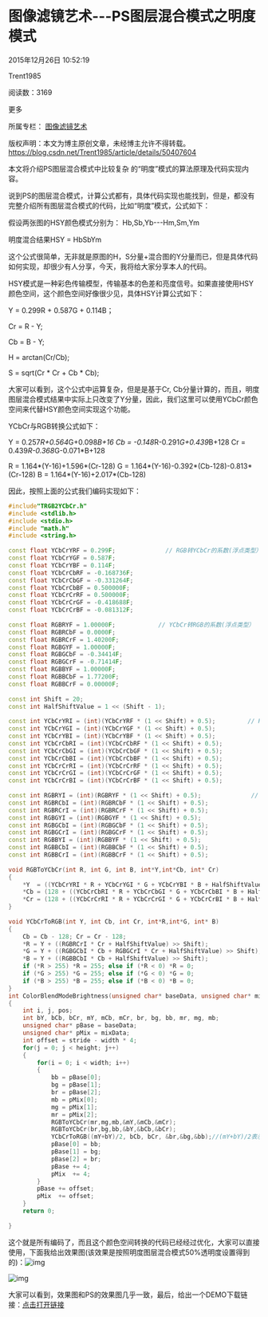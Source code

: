 # 图像滤镜艺术---PS图层混合模式之明度模式

2015年12月26日 10:52:19

 

Trent1985

 

阅读数：3169

更多

所属专栏： [图像滤镜艺术](https://blog.csdn.net/column/details/zphotoimagefilter.html)



 版权声明：本文为博主原创文章，未经博主允许不得转载。	https://blog.csdn.net/Trent1985/article/details/50407604

本文将介绍PS图层混合模式中比较复杂 的“明度”模式的算法原理及代码实现内容。

说到PS的图层混合模式，计算公式都有，具体代码实现也能找到，但是，都没有完整介绍所有图层混合模式的代码，比如“明度”模式，公式如下：

假设两张图的HSY颜色模式分别为： Hb,Sb,Yb---Hm,Sm,Ym

明度混合结果HSY = HbSbYm

这个公式很简单，无非就是原图的H，S分量+混合图的Y分量而已，但是具体代码如何实现，却很少有人分享，今天，我将给大家分享本人的代码。

HSY模式是一种彩色传输模型，传输基本的色差和亮度信号。如果直接使用HSY颜色空间，这个颜色空间好像很少见，具体HSY计算公式如下：



Y = 0.299R + 0.587G + 0.114B；

Cr = R - Y;

Cb = B - Y;

H = arctan(Cr/Cb);

S = sqrt(Cr * Cr + Cb * Cb);



大家可以看到，这个公式中运算复杂，但是是基于Cr, Cb分量计算的，而且，明度图层混合模式结果中实际上只改变了Y分量，因此，我们这里可以使用YCbCr颜色空间来代替HSY颜色空间实现这个功能。

YCbCr与RGB转换公式如下：



Y   = 0.257*R+0.564*G+0.098*B+16
Cb = -0.148*R-0.291*G+0.439*B+128
Cr  = 0.439*R-0.368*G-0.071*B+128



R = 1.164*(Y-16)+1.596*(Cr-128)
G = 1.164*(Y-16)-0.392*(Cb-128)-0.813*(Cr-128)
B = 1.164*(Y-16)+2.017*(Cb-128)



因此，按照上面的公式我们编码实现如下：



```cpp
#include"TRGB2YCbCr.h"
#include <stdlib.h>
#include <stdio.h>
#include "math.h"
#include <string.h>
 
const float YCbCrYRF = 0.299F;              // RGB转YCbCr的系数(浮点类型）
const float YCbCrYGF = 0.587F;
const float YCbCrYBF = 0.114F;
const float YCbCrCbRF = -0.168736F;
const float YCbCrCbGF = -0.331264F;
const float YCbCrCbBF = 0.500000F;
const float YCbCrCrRF = 0.500000F;
const float YCbCrCrGF = -0.418688F;
const float YCbCrCrBF = -0.081312F;
 
const float RGBRYF = 1.00000F;            // YCbCr转RGB的系数(浮点类型）
const float RGBRCbF = 0.0000F;
const float RGBRCrF = 1.40200F;
const float RGBGYF = 1.00000F;
const float RGBGCbF = -0.34414F;
const float RGBGCrF = -0.71414F;
const float RGBBYF = 1.00000F;
const float RGBBCbF = 1.77200F;
const float RGBBCrF = 0.00000F;
 
const int Shift = 20;
const int HalfShiftValue = 1 << (Shift - 1);
 
const int YCbCrYRI = (int)(YCbCrYRF * (1 << Shift) + 0.5);         // RGB转YCbCr的系数(整数类型）
const int YCbCrYGI = (int)(YCbCrYGF * (1 << Shift) + 0.5);
const int YCbCrYBI = (int)(YCbCrYBF * (1 << Shift) + 0.5);
const int YCbCrCbRI = (int)(YCbCrCbRF * (1 << Shift) + 0.5);
const int YCbCrCbGI = (int)(YCbCrCbGF * (1 << Shift) + 0.5);
const int YCbCrCbBI = (int)(YCbCrCbBF * (1 << Shift) + 0.5);
const int YCbCrCrRI = (int)(YCbCrCrRF * (1 << Shift) + 0.5);
const int YCbCrCrGI = (int)(YCbCrCrGF * (1 << Shift) + 0.5);
const int YCbCrCrBI = (int)(YCbCrCrBF * (1 << Shift) + 0.5);
 
const int RGBRYI = (int)(RGBRYF * (1 << Shift) + 0.5);              // YCbCr转RGB的系数(整数类型）
const int RGBRCbI = (int)(RGBRCbF * (1 << Shift) + 0.5);
const int RGBRCrI = (int)(RGBRCrF * (1 << Shift) + 0.5);
const int RGBGYI = (int)(RGBGYF * (1 << Shift) + 0.5);
const int RGBGCbI = (int)(RGBGCbF * (1 << Shift) + 0.5);
const int RGBGCrI = (int)(RGBGCrF * (1 << Shift) + 0.5);
const int RGBBYI = (int)(RGBBYF * (1 << Shift) + 0.5);
const int RGBBCbI = (int)(RGBBCbF * (1 << Shift) + 0.5);
const int RGBBCrI = (int)(RGBBCrF * (1 << Shift) + 0.5);
 
void RGBToYCbCr(int R, int G, int B, int*Y,int*Cb, int* Cr)
{
	*Y  = ((YCbCrYRI * R + YCbCrYGI * G + YCbCrYBI * B + HalfShiftValue) >> Shift);
    *Cb = (128 + ((YCbCrCbRI * R + YCbCrCbGI * G + YCbCrCbBI * B + HalfShiftValue) >> Shift));
    *Cr = (128 + ((YCbCrCrRI * R + YCbCrCrGI * G + YCbCrCrBI * B + HalfShiftValue) >> Shift));
}
 
void YCbCrToRGB(int Y, int Cb, int Cr, int*R,int*G, int* B)
{
    Cb = Cb - 128; Cr = Cr - 128;
    *R = Y + ((RGBRCrI * Cr + HalfShiftValue) >> Shift);
    *G = Y + ((RGBGCbI * Cb + RGBGCrI * Cr + HalfShiftValue) >> Shift);
    *B = Y + ((RGBBCbI * Cb + HalfShiftValue) >> Shift);
    if (*R > 255) *R = 255; else if (*R < 0) *R = 0;
    if (*G > 255) *G = 255; else if (*G < 0) *G = 0;   
    if (*B > 255) *B = 255; else if (*B < 0) *B = 0;
}
int ColorBlendModeBrightness(unsigned char* baseData, unsigned char* mixData, int width, int height, int stride)
{
	int i, j, pos;
	int bY, bCb, bCr, mY, mCb, mCr, br, bg, bb, mr, mg, mb;
	unsigned char* pBase = baseData;
	unsigned char* pMix = mixData;
	int offset = stride - width * 4;
	for(j = 0; j < height; j++)
	{
		for(i = 0; i < width; i++)
		{
			bb = pBase[0];
			bg = pBase[1];
			br = pBase[2];
			mb = pMix[0];
			mg = pMix[1];
			mr = pMix[2];
			RGBToYCbCr(mr,mg,mb,&mY,&mCb,&mCr);
			RGBToYCbCr(br,bg,bb,&bY,&bCb,&bCr);
			YCbCrToRGB((mY+bY)/2, bCb, bCr, &br,&bg,&bb);//(mY+bY)/2表示透明度为50%
			pBase[0] = bb;
			pBase[1] = bg;
			pBase[2] = br;
			pBase += 4;
			pMix  += 4;
		}
		pBase += offset;
		pMix  += offset;
	}
	return 0;
 
}
```

这个就是所有编码了，而且这个颜色空间转换的代码已经经过优化，大家可以直接使用，下面我给出效果图(该效果是按照明度图层混合模式50%透明度设置得到的)：![img](https://img-blog.csdn.net/20151226105740076?watermark/2/text/aHR0cDovL2Jsb2cuY3Nkbi5uZXQv/font/5a6L5L2T/fontsize/400/fill/I0JBQkFCMA==/dissolve/70/gravity/Center)

![img](https://img-blog.csdn.net/20151226105758228?watermark/2/text/aHR0cDovL2Jsb2cuY3Nkbi5uZXQv/font/5a6L5L2T/fontsize/400/fill/I0JBQkFCMA==/dissolve/70/gravity/Center)

大家可以看到，效果图和PS的效果图几乎一致，最后，给出一个DEMO下载链接：[点击打开链接](http://download.csdn.net/detail/trent1985/9377913)